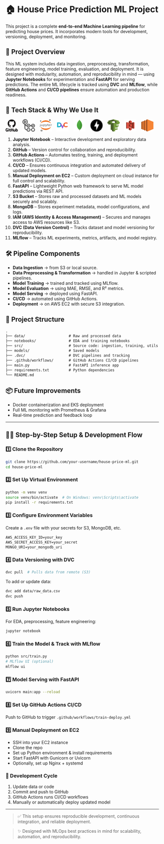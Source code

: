 # 🏠 House Price Prediction ML Project

This project is a complete **end-to-end Machine Learning pipeline** for predicting house prices. It incorporates modern tools for development, versioning, deployment, and monitoring.

## 🚀 Project Overview

This ML system includes data ingestion, preprocessing, transformation, feature engineering, model training, evaluation, and deployment. It is designed with modularity, automation, and reproducibility in mind — using **Jupyter Notebooks** for experimentation and **FastAPI** for serving predictions. The entire ML lifecycle is tracked using **DVC** and **MLflow**, while **GitHub Actions** and **CI/CD pipelines** ensure automation and production readiness.

## 🔧 Tech Stack & Why We Use It

<!-- Horizontal icons with spacing -->
<p align="left">
  <img src="assets/github-original-wordmark.png" alt="Github" width="40" height="40"/>
  &nbsp;&nbsp;
  <img src="assets/githubactions.png" alt="Github Actions" width="40" height="40"/>
  &nbsp;&nbsp;
  <img src="assets/jupyter.svg" alt="Jupyter Notebook" width="40" height="40"/>
  &nbsp;&nbsp;
  <img src="assets/file-type-dvc.svg" alt="DVC" width="40" height="40"/>
  &nbsp;&nbsp;
  <img src="assets/mongodb-original.svg" alt="Mongo DB" width="40" height="40"/>
  &nbsp;&nbsp;
  <img src="assets/fastapi.png" alt="FastAPI" width="40" height="40"/>
  &nbsp;&nbsp;
  <img src="assets/aws-iam-identity-and-access-management.svg" alt="IAM" width="40" height="40"/>
  &nbsp;&nbsp;
  <img src="assets/storage-amazon-s3.svg" alt="S3 Bucket" width="40" height="40"/>
  &nbsp;&nbsp;
  <img src="assets/aws-ec2.svg" alt="EC2" width="40" height="40"/>
</p>

1. **Jupyter Notebook** – Interactive development and exploratory data analysis.
2. **GitHub** – Version control for collaboration and reproducibility.
3. **GitHub Actions** – Automates testing, training, and deployment workflows (CI/CD).
4. **CI/CD** – Ensures continuous integration and automated delivery of updated models.
5. **Manual Deployment on EC2** – Custom deployment on cloud instance for full control and scalability.
6. **FastAPI** – Lightweight Python web framework to serve ML model predictions via REST API.
7. **S3 Bucket** – Stores raw and processed datasets and ML models securely and scalably.
8. **MongoDB** – Stores experiment metadata, model configurations, and logs.
9. **IAM (AWS Identity & Access Management)** – Secures and manages access to AWS resources like S3.
10. **DVC (Data Version Control)** – Tracks dataset and model versioning for reproducibility.
11. **MLflow** – Tracks ML experiments, metrics, artifacts, and model registry.

## 🛠️ Pipeline Components

- **Data Ingestion** → from S3 or local source.
- **Data Preprocessing & Transformation** → handled in Jupyter & scripted pipelines.
- **Model Training** → trained and tracked using MLflow.
- **Model Evaluation** → using MAE, RMSE, and R² metrics.
- **Model Serving** → deployed using FastAPI.
- **CI/CD** → automated using GitHub Actions.
- **Deployment** → on AWS EC2 with secure S3 integration.

## 📁 Project Structure

```
.
├── data/                    # Raw and processed data
├── notebooks/               # EDA and training notebooks
├── src/                     # Source code: ingestion, training, utils
├── models/                  # Saved models
├── .dvc/                    # DVC pipelines and tracking
├── .github/workflows/       # GitHub Actions CI/CD pipelines
├── main.py                  # FastAPI inference app
├── requirements.txt         # Python dependencies
└── README.md
```

## 📦 Future Improvements

- Docker containerization and EKS deployment
- Full ML monitoring with Prometheus & Grafana
- Real-time prediction and feedback loop

---

## 🧑‍💻 Step-by-Step Setup & Development Flow

### 1️⃣ Clone the Repository

```bash
git clone https://github.com/your-username/house-price-ml.git
cd house-price-ml
```

### 2️⃣ Set Up Virtual Environment

```bash
python -m venv venv
source venv/bin/activate  # On Windows: venv\Scripts\activate
pip install -r requirements.txt
```

### 3️⃣ Configure Environment Variables

Create a `.env` file with your secrets for S3, MongoDB, etc.

```env
AWS_ACCESS_KEY_ID=your_key
AWS_SECRET_ACCESS_KEY=your_secret
MONGO_URI=your_mongodb_uri
```

### 4️⃣ Data Versioning with DVC

```bash
dvc pull  # Pulls data from remote (S3)
```

To add or update data:

```bash
dvc add data/raw_data.csv
dvc push
```

### 5️⃣ Run Jupyter Notebooks

For EDA, preprocessing, feature engineering:

```bash
jupyter notebook
```

### 6️⃣ Train the Model & Track with MLflow

```bash
python src/train.py
# MLflow UI (optional)
mlflow ui
```

### 7️⃣ Model Serving with FastAPI

```bash
uvicorn main:app --reload
```

### 8️⃣ Set Up GitHub Actions CI/CD

Push to GitHub to trigger `.github/workflows/train-deploy.yml`

### 9️⃣ Manual Deployment on EC2

- SSH into your EC2 instance
- Clone the repo
- Set up Python environment & install requirements
- Start FastAPI with Gunicorn or Uvicorn
- Optionally, set up Nginx + systemd

### 🔁 Development Cycle

1. Update data or code
2. Commit and push to GitHub
3. GitHub Actions runs CI/CD workflows
4. Manually or automatically deploy updated model

---

> ✅ This setup ensures reproducible development, continuous integration, and reliable deployment.

> ✨ Designed with MLOps best practices in mind for scalability, automation, and reproducibility.

